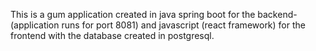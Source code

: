 This is a gum application created in java spring boot for the backend-(application runs for port 8081) and javascript (react framework) for the frontend with the database created in postgresql.

